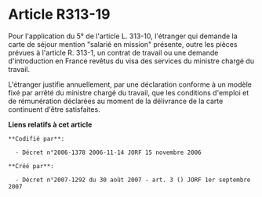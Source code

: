# Article R313-19

Pour l'application du 5° de l'article L. 313-10, l'étranger qui demande la carte de séjour mention "salarié en mission"
présente, outre les pièces prévues à l'article R. 313-1, un contrat de travail ou une demande d'introduction en France
revêtus du visa des services du ministre chargé du travail.

L'étranger justifie annuellement, par une déclaration conforme à un modèle fixé par arrêté du ministre chargé du travail, que
les conditions d'emploi et de rémunération déclarées au moment de la délivrance de la carte continuent d'être satisfaites.

**Liens relatifs à cet article**

	**Codifié par**:

	  - Décret n°2006-1378 2006-11-14 JORF 15 novembre 2006

	**Créé par**:

	  - Décret n°2007-1292 du 30 août 2007 - art. 3 () JORF 1er septembre 2007
